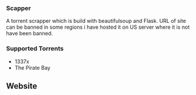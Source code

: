 ### Scapper

A torrent scrapper which is build with beautifulsoup and Flask. URL of site can be banned in some regions i have hosted it on US server where it is not have been banned.

### Supported Torrents
- 1337x
- The Pirate Bay

## Website

